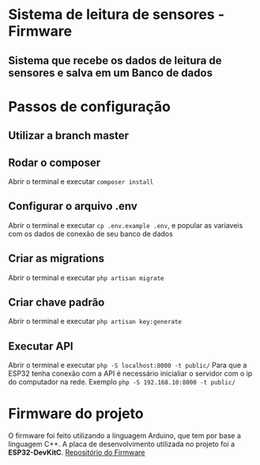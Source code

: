 # Sistema de leitura de sensores - Firmware

## Sistema que recebe os dados de leitura de sensores e salva em um Banco de dados

# Passos de configuração

## Utilizar a branch master

## Rodar o composer

Abrir o terminal e executar `composer install`

## Configurar o arquivo .env

Abrir o terminal e executar `cp .env.example .env`, e popular as variaveis com os dados de conexão de seu banco de dados

## Criar as migrations

Abrir o terminal e executar `php artisan migrate`

## Criar chave padrão

Abrir o terminal e executar `php artisan key:generate`

## Executar API

Abrir o terminal e executar `php -S localhost:8000 -t public/`
Para que a ESP32 tenha conexão com a API é necessário inicialiar o servidor com o ip do computador na rede.
Exemplo `php -S 192.168.10:8000 -t public/`

# Firmware do projeto

O firmware foi feito utilizando a linguagem Arduino, que tem por base a linguagem C++. A placa de desenvolvimento utilizada no projeto foi a **ESP32-DevKitC**. [Repositório do Firmware](https://github.com/viniciusrufop/sensor-esp32-firmaware.git)